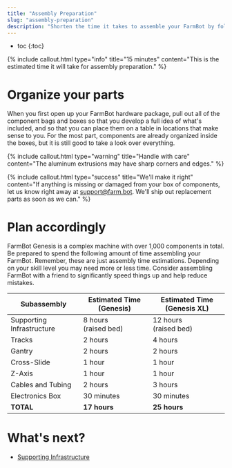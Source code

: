 ```yaml
---
title: "Assembly Preparation"
slug: "assembly-preparation"
description: "Shorten the time it takes to assemble your FarmBot by following these preliminary steps"
---
```


* toc
{:toc}


{%
include callout.html
type="info"
title="15 minutes"
content="This is the estimated time it will take for assembly preparation."
%}

# Organize your parts

When you first open up your FarmBot hardware package, pull out all of the component bags and boxes so that you develop a full idea of what's included, and so that you can place them on a table in locations that make sense to you. For the most part, components are already organized inside the boxes, but it is still good to take a look over everything.

{%
include callout.html
type="warning"
title="Handle with care"
content="The aluminum extrusions may have sharp corners and edges."
%}

{%
include callout.html
type="success"
title="We'll make it right"
content="If anything is missing or damaged from your box of components, let us know right away at [support@farm.bot](mailto:support@farm.bot). We'll ship out replacement parts as soon as we can."
%}

# Plan accordingly

FarmBot Genesis is a complex machine with over 1,000 components in total. Be prepared to spend the following amount of time assembling your FarmBot. Remember, these are just assembly time estimations. Depending on your skill level you may need more or less time. Consider assembling FarmBot with a friend to significantly speed things up and help reduce mistakes.

|Subassembly                   |Estimated Time (Genesis)      |Estimated Time (Genesis XL)   |
|------------------------------|------------------------------|------------------------------|
|Supporting Infrastructure     |8 hours<br>(raised bed)       |12 hours<br>(raised bed)
|Tracks                        |2 hours                       |4 hours
|Gantry                        |2 hours                       |2 hours
|Cross-Slide                   |1 hour                        |1 hour
|Z-Axis                        |1 hour                        |1 hour
|Cables and Tubing             |2 hours                       |3 hours
|Electronics Box               |30 minutes                    |30 minutes
|**TOTAL**                     |**17 hours**                  |**25 hours**


# What's next?

 * [Supporting Infrastructure](../supporting-infrastructure.md)
